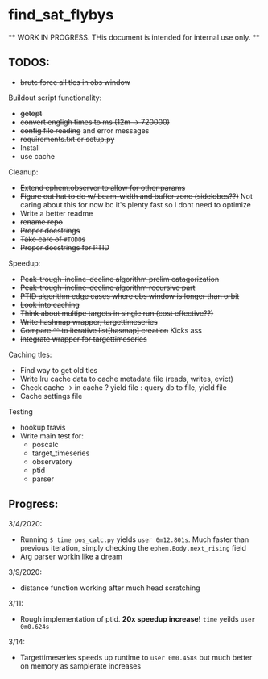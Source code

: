 # find_sat_flybys


** WORK IN PROGRESS. THis document is intended for internal use only. **

## TODOS:
- ~~brute force all tles in obs window~~

Buildout script functionality:
- ~~getopt~~
- ~~convert engligh times to ms (12m -> 720000)~~
- ~~config file reading~~ and error messages 
- ~~requirements.txt or setup.py~~
- Install
- use cache

Cleanup:
- ~~Extend ephem.observer to allow for other params~~ 
- ~~Figure out hat to do w/ beam-width and buffer zone (sidelobes??)~~ Not caring about this for now bc it's plenty fast so I dont need to optimize
- Write a better readme
- ~~rename repo~~
- ~~Proper docstrings~~
- ~~Take care of `#TODO`s~~
- ~~Proper docstrings for PTID~~


Speedup:
- ~~Peak-trough-incline-decline algorithm prelim catagorization~~
- ~~Peak-trough-incline-decline algorithm recursive part~~
- ~~PTID algorithm edge cases where obs window is longer than orbit~~
- ~~Look into caching~~
- ~~Think about multipe targets in single run (cost effective??)~~
- ~~Write hashmap wrapper, targettimeseries~~
- ~~Compare ^^ to iterative list[hasmap] creation~~ Kicks ass
- ~~Integrate wrapper for targettimeseries~~

Caching tles:
- Find way to get old tles
- Write lru cache data to cache metadata file (reads, writes, evict) 
- Check cache -> in cache ? yield file : query db to file, yield file
- Cache settings file 

Testing
- hookup travis
- Write main test for:
	- poscalc
	- target_timeseries
	- observatory
	- ptid
	- parser

## Progress:
3/4/2020: 
- Running `$ time pos_calc.py` yields `user	0m12.801s`. Much faster than previous iteration, simply checking the `ephem.Body.next_rising` field
- Arg parser workin like a dream

3/9/2020: 
- distance function working after much head scratching

3/11:
- Rough implementation of ptid. **20x speedup increase!** `time` yeilds `user 0m0.624s`

3/14:
- Targettimeseries speeds up runtime to ```user	0m0.458s``` but much better on memory as samplerate increases
